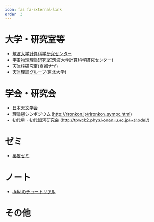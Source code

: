 ```yaml
---
icon: fas fa-external-link 
order: 3
---
```



# 大学・研究室等
  - [筑波大学計算科学研究センター](https://www.ccs.tsukuba.ac.jp/)
  - [宇宙物理理論研究室](https://www.rccp.tsukuba.ac.jp/Astro/home/ja/)(筑波大学計算科学研究センター)
  - [天体核研究室](https://www-tap.scphys.kyoto-u.ac.jp/main.html)(京都大学)
  - [天体理論グループ](https://www.astr.tohoku.ac.jp/tap/index.html)(東北大学)
# 学会・研究会
  - [日本天文学会](https://www.asj.or.jp/jp/)
  - 理論懇シンポジウム (http://rironkon.jp/rironkon_sympo.html)
  - 初代星・初代銀河研究会 (http://tpweb2.phys.konan-u.ac.jp/~shodai/)
# ゼミ
  - [裏夜ゼミ](https://sites.google.com/view/urayoru-seminar/)
# ノート
  - [Juliaのチュートリアル](https://fukushimahj.github.io/julia_tutolial/)
# その他

